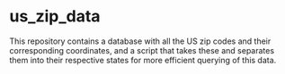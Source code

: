 # us_zip_data
This repository contains a database with all the US zip codes and their corresponding coordinates, and a script that takes these and separates them into their respective states for more efficient querying of this data. 
